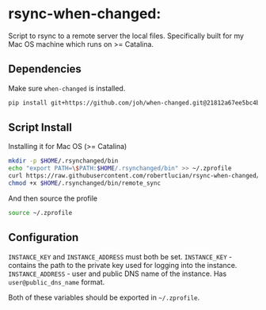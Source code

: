 # rsync-when-changed:

Script to rsync to a remote server the local files. Specifically built for my Mac OS machine which runs on >= Catalina.

## Dependencies

Make sure `when-changed` is installed.
```bash
pip install git+https://github.com/joh/when-changed.git@21812a67ee5bc4b56970843b86cedd4f8a733695
```

## Script Install

Installing it for Mac OS (>= Catalina)

```bash
mkdir -p $HOME/.rsynchanged/bin
echo "export PATH=\$PATH:$HOME/.rsynchanged/bin" >> ~/.zprofile
curl https://raw.githubusercontent.com/robertlucian/rsync-when-changed/master/remote_sync -o $HOME/.rsynchanged/bin/remote_sync
chmod +x $HOME/.rsynchanged/bin/remote_sync
```

And then source the profile

```bash
source ~/.zprofile
```

## Configuration

`INSTANCE_KEY` and `INSTANCE_ADDRESS` must both be set.
`INSTANCE_KEY` - contains the path to the private key used for logging into the instance. 
`INSTANCE_ADDRESS` - user and public DNS name of the instance. Has `user@public_dns_name` format.

Both of these variables should be exported in `~/.zprofile`.